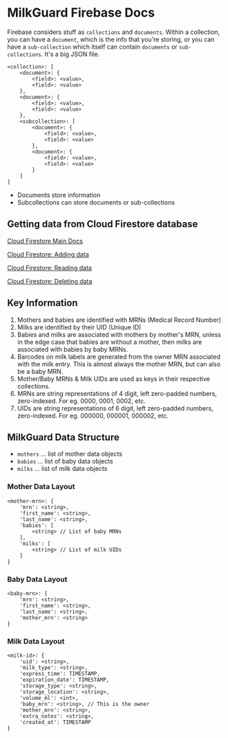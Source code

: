 # MilkGuard Firebase Docs 

Firebase considers stuff as ```collections``` and ```documents```. Within a collection, you can have a ```document```, which is the info that you're storing, or you can have a ```sub-collection``` which itself can contain ```documents``` or ```sub-collections```. It's a big JSON file.

```
<collection>: [
    <document>: {
        <field>: <value>,
        <field>: <value>
    },
    <document>: {
        <field>: <value>,
        <field>: <value>
    },
    <subcollection>: [
        <document>: {
            <field>: <value>,
            <field>: <value>
        },
        <document>: {
            <field>: <value>,
            <field>: <value>
        }
    ]
]
```
- Documents store information
- Subcollections can store documents or sub-collections

## Getting data from Cloud Firestore database

[Cloud Firestore Main Docs](https://firebase.google.com/docs/firestore/)

[Cloud Firestore: Adding data](https://firebase.google.com/docs/firestore/manage-data/add-data)

[Cloud Firestore: Reading data](https://firebase.google.com/docs/firestore/query-data/get-data)

[Cloud Firestore: Deleting data](https://firebase.google.com/docs/firestore/manage-data/delete-data)

## Key Information
1. Mothers and babies are identified with MRNs (Medical Record Number)
2. Milks are identified by their UID (Unique ID)
3. Babies and milks are associated with mothers by mother's MRN, unless in the edge case that babies are without a mother, then milks are associated with babies by baby MRNs.
4. Barcodes on milk labels are generated from the owner MRN associated with the milk entry. This is almost always the mother MRN, but can also be a baby MRN.
5. Mother/Baby MRNs & Milk UIDs are used as keys in their respective collections. 
6. MRNs are string representations of 4 digit, left zero-padded numbers, zero-indexed. For eg. 0000, 0001, 0002, etc.
7. UIDs are string representations of 6 digit, left zero-padded numbers, zero-indexed. For eg. 000000, 000001, 000002, etc.

## MilkGuard Data Structure

- ```mothers``` ... list of mother data objects
- ```babies``` ... list of baby data objects
- ```milks``` ... list of milk data objects

### Mother Data Layout
```
<mother-mrn>: {
    'mrn': <string>,
    'first_name': <string>,
    'last_name': <string>,
    'babies': [
        <string> // List of baby MRNs
    ],
    'milks': [
        <string> // List of milk UIDs
    ]
}
```

### Baby Data Layout
```
<baby-mrn>: {
    'mrn': <string>,
    'first_name': <string>,
    'last_name': <string>,
    'mother_mrn': <string>
}
```

### Milk Data Layout
```
<milk-id>: {
    'uid': <string>,
    'milk_type': <string>,
    'express_time': TIMESTAMP,
    'expiration_date': TIMESTAMP,
    'storage_type': <string>,
    'storage_location': <string>,
    'volume_ml': <int>,
    'baby_mrn': <string>, // This is the owner
    'mother_mrn': <string>, 
    'extra_notes': <string>,
    'created_at': TIMESTAMP
}
```